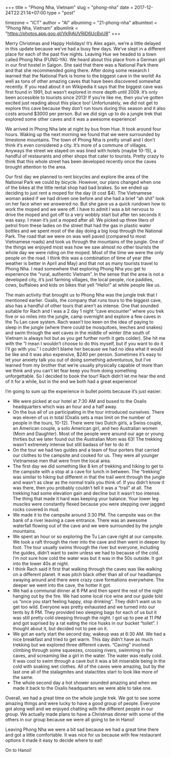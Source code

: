 +++
title = "Phong Nha, Vietnam"
slug = "phong-nha"
date = 2017-12-24T22:21:14+07:00
type = "post"

timezone = "ICT"
author = "Al"
albumimg = "21-phong-nha"
albumtext = "Phong Nha, Vietnam"
albumlink = "https://photos.app.goo.gl/Vk9jAUVRiD6UcBxU8"
+++

Merry Christmas and Happy Holidays! It’s Alex again, we’re a little delayed in this update because we’ve had a busy few days. We’ve slept in a different place for each of the past five nights. Leaving Hue we headed to a town called Phong Nha (FUNG-YA). We heard about this place from a German girl in our first hostel in Saigon. She said that there was a National Park there and that she recommended going there. After doing some research I learned that the National Park is home to the biggest cave in the world! As well as tons of other amazing caves that have been discovered somewhat recently. If you read about it on Wikipedia it says that the biggest cave was first found in 1991, but wasn’t explored in more depth until 2009. It’s only been accessible to tourists since 2013! If you’re like me, then you’ve gotten excited just reading about this place too! Unfortunately, we did not get to explore this cave because they don’t run tours during this season and it also costs around $3000 per person. But we did sign up to do a jungle trek that explored some other caves and it was a awesome experience!

We arrived in Phong Nha late at night by bus from Hue. It took around four hours. Waking up the next morning we found that we were surrounded by limestone mountains. The town of Phong Nha is pretty small and I don’t think it’s even considered a city. It’s more of a commune of villages. Anyways the street we stayed on was lined with hotels (maybe 10-15), a handful of restaurants and other shops that cater to tourists. Pretty crazy to think that this whole street has been developed recently once the caves brought attention to the area.

Our first day we planned to rent bicycles and explore the area of the National Park we could by bicycle. However, our plans changed when one of the bikes at the little rental shop had bad brakes. So we ended up deciding to just rent a moped for the day (it cost $4). The Vietnamese woman asked if we had driven one before and she had a brief “ah shit” look on her face when we answered no. But she gave us a quick rundown how to work the moped and we were off. I have to admit I was a bit nervous to drive the moped and got off to a very wobbly start but after ten seconds it was easy. I mean it’s just a moped after all. We picked up three liters of petrol from these ladies on the street that had the gas in plastic water bottles and we spent most of the day doing a big loop through the National Park. The road that we were on was well paved (compared to most Vietnamese roads) and took us through the mountains of the jungle. One of the things we enjoyed most was how we saw almost no other tourists the whole day we were riding on the moped. Most of the time we were the only people on the road. I think this was a combination of time of year (the weather is better in April and May) and that not as many tourists travel to Phong Nha. I read somewhere that exploring Phong Nha you get to experience the “rural, authentic Vietnam”. In the sense that the area is not a developed city, it’s just farming villages, the local people, rice paddies, cows, buffaloes and kids on bikes that yell “Hello!” at white people like us.

The main activity that brought us to Phong Nha was the jungle trek that I mentioned earlier. Oxalis, the company that runs tours to the biggest cave, also has a handful of other tours that aren’t as intense. One that sounded suitable for Rach and I was a 2 day 1 night “cave encounter” where you trek five or so miles into the jungle, camp overnight and explore a few caves in the Tu Lan cave system. Rach wasn’t too keen on the idea of paying to sleep in the jungle (where there could be mosquitoes, leeches and snakes) and swim through the wet caves in the middle of winter (the south of Vietnam is always hot but as you get further north it gets colder). She hit me with the “I mean I wouldn’t choose to do this myself, but if you want to do it I’ll go with you.” I couldn’t blame her because we had no idea what it would be like and it was also expensive, $240 per person. Sometimes it’s easy to let your anxiety talk you out of doing something adventurous, but I’ve learned from my brother that we’re usually physically capable of more than we think and you can’t let fear keep you from doing something unforgettable. So I decided to book the tour! Rach didn’t let me hear the end of it for a while, but in the end we both had a great experience!

I’m going to sum up the experience in bullet points because it’s just easier:

  * We were picked at our hotel at 7:30 AM and bused to the Oxalis headquarters which was an hour and a half away.
  * On the bus all of us participating in the tour introduced ourselves. There was eleven of us in total (Oxalis sets a max limit on the number of people in the tours, 10-12). There were two Dutch girls, a Swiss couple, an American couple, a solo American girl, and two Australian women (Mom and Daughter). Most of the people were around our age or young thirties but we later found out the Australian Mom was 63! The trekking wasn’t extremely intense but still badass of her to do it!
  * On the tour we had two guides and a team of four porters that carried our clothes to the campsite and cooked for us. They were all younger Vietnamese men that were from the local area.
  * The first day we did something like 8 km of trekking and hiking to get to the campsite with a stop at a cave for lunch in between. The “trekking” was similar to hiking but different in that the trail went through the jungle and wasn’t as clear as the normal trails you think of. If you didn’t know it was there, then you probably couldn’t tell it was a “trail” at all. The trekking had some elevation gain and decline but it wasn’t too intense. The thing that made it hard was keeping your balance. Your lower leg muscles were constantly flexed because you were stepping over jagged rocks covered in mud.
  * We made it to the campsite around 3:30 PM. The campsite was on the bank of a river leaving a cave entrance. There was an awesome waterfall flowing out of the cave and we were surrounded by the jungle mountains.
  * We spent an hour or so exploring the Tu Lan cave right at our campsite. We took a raft through the river into the cave and then went in deeper by foot. The tour usually swims through the river but everyone, including the guides, didn’t want to swim unless we had to because of the cold. I’m not sure how cold the water was but it was in the 50s outside. It got into the lower 40s at night.
  * I think Rach said it first that walking through the caves was like walking on a different planet. It was pitch black other than all of our headlamps swaying around and there were crazy cave formations everywhere. The deeper we went into the cave, the hotter it got.
  * We had a communal dinner at 6 PM and then spent the rest of the night hanging out by the fire. We had some local rice wine and our guide told us “once you start feeling happy, stop drinking”. They didn’t want us to get too wild. Everyone was pretty exhausted and we turned into our tents by 8 PM. They provided two sleeping bags for each of us but it was still pretty cold sleeping through the night. I got up to pee at 11 PM and got suprised by a rat eating the rice husks in our bucket “toilet”. I thought about it, but decided not to pee on it.
  * We got an early start the second day, wakeup was at 6:30 AM. We had a nice breakfast and tried to get warm. This day didn’t have as much trekking but we explored three different caves. “Caving” involved climbing through some squeezes, crossing rivers, swimming in the caves, and screaming like a girl in the water. The water was really cold. It was cool to swim through a cave but it was a bit miserable being in the cold with soaking wet clothes. All of the caves were amazing, but by the last one all of the stalagmites and stalactites start to look like more of the same.
  * The whole second day a hot shower sounded amazing and when we made it back to the Oxalis headquarters we were able to take one.

Overall, we had a great time on the whole jungle trek. We got to see some amazing things and were lucky to have a good group of people. Everyone got along well and we enjoyed chatting with the different people in our group. We actually made plans to have a Christmas dinner with some of the others in our group because we were all going to be in Hanoi!

Leaving Phong Nha we were a bit sad because we had a great time there and got a little comfortable. It was nice for us because with few restaurant options it made it easy to decide where to eat!

On to Hanoi!
